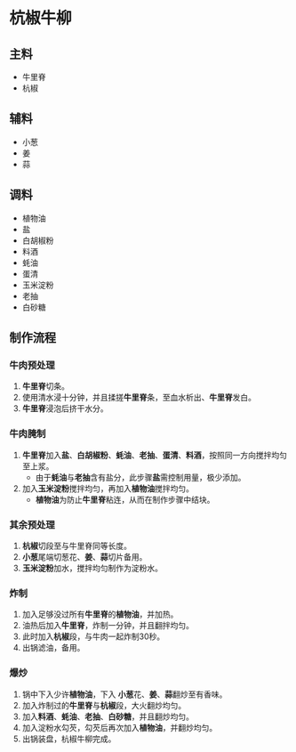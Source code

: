 # 杭椒牛柳

## 主料
* 牛里脊
* 杭椒

## 辅料
* 小葱
* 姜
* 蒜

## 调料
* 植物油
* 盐
* 白胡椒粉
* 料酒
* 蚝油
* 蛋清
* 玉米淀粉
* 老抽
* 白砂糖

## 制作流程

### 牛肉预处理
1. **牛里脊**切条。
2. 使用清水浸十分钟，并且揉搓**牛里脊**条，至血水析出、**牛里脊**发白。
3. **牛里脊**浸泡后挤干水分。

### 牛肉腌制
1. **牛里脊**加入**盐**、**白胡椒粉**、**蚝油**、**老抽**、**蛋清**、**料酒**，按照同一方向搅拌均匀至上浆。
    * 由于**蚝油**与**老抽**含有盐分，此步骤**盐**需控制用量，极少添加。
2. 加入**玉米淀粉**搅拌均匀，再加入**植物油**搅拌均匀。
    * **植物油**为防止**牛里脊**粘连，从而在制作步骤中结块。

### 其余预处理
1. **杭椒**切段至与牛里脊同等长度。
2. **小葱**尾端切葱花、**姜**、**蒜**切片备用。
3. **玉米淀粉**加水，搅拌均匀制作为淀粉水。

### 炸制
1. 加入足够没过所有**牛里脊**的**植物油**，并加热。
2. 油热后加入**牛里脊**，炸制一分钟，并且翻拌均匀。
3. 此时加入**杭椒**段，与牛肉一起炸制30秒。
4. 出锅滤油，备用。

### 爆炒
1. 锅中下入少许**植物油**，下入 **小葱**花、**姜**、**蒜**翻炒至有香味。
2. 加入炸制过的**牛里脊**与**杭椒**段，大火翻炒均匀。
3. 加入**料酒**、**蚝油**、**老抽**、**白砂糖**，并且翻炒均匀。
4. 加入淀粉水勾芡，勾芡后再次加入**植物油**，并翻炒均匀。
5. 出锅装盘，杭椒牛柳完成。
